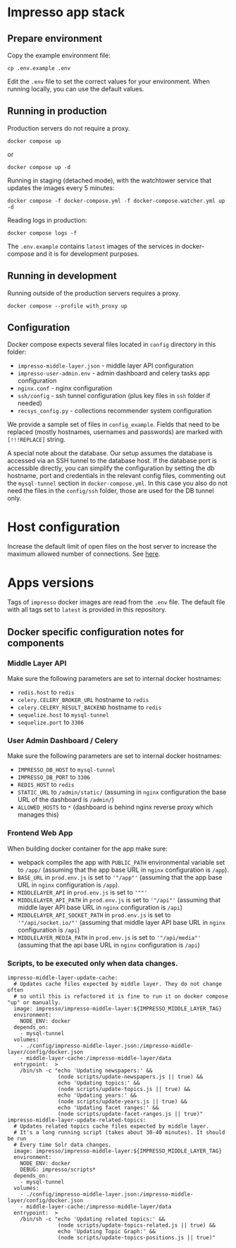# Impresso app stack

## Prepare environment

Copy the example environment file:

```shell
cp .env.example .env
```

Edit the `.env` file to set the correct values for your environment. 
When running locally, you can use the default values. 

## Running in production

Production servers do not require a proxy.

```shell
docker compose up
```

or

```shell
docker compose up -d
```

Running in staging (detached mode), with the watchtower service that updates the images every 5 minutes:

```shell
docker compose -f docker-compose.yml -f docker-compose.watcher.yml up -d
```

Reading logs in production:

```shell
docker compose logs -f
```

The `.env.example` contains `latest` images of the services in docker-compose and it is for development purposes.

## Running in development

Running outside of the production servers requires a proxy.

```shell
docker compose --profile with_proxy up
```


## Configuration

Docker compose expects several files located in `config` directory in this folder:

 * `impresso-middle-layer.json` - middle layer API configuration
 * `impresso-user-admin.env` - admin dashboard and celery tasks app configuration
 * `nginx.conf` - nginx configuration
 * `ssh/config` - ssh tunnel configuration (plus key files in `ssh` folder if needed)
 * `recsys_config.py` - collections recommender system configuration

We provide a sample set of files in `config_example`. Fields that need to be replaced (mostly hostnames, usernames and passwords) are marked with `[!!!REPLACE]` string.

A special note about the database. Our setup assumes the database is accessed via an SSH tunnel to the database host. If the database port is accessible directly, you can simplify the configuration by setting the db hostname, port and credentials in the relevant config files, commenting out the `mysql-tunnel` section in `docker-compose.yml`. In this case you also do not need the files in the `config/ssh` folder, those are used for the DB tunnel only.

# Host configuration

Increase the default limit of open files on the host server to increase the maximum allowed number of connections. See [here](https://socket.io/docs/v4/performance-tuning/#at-the-os-level).

# Apps versions

Tags of `impresso` docker images are read from the `.env` file. The default file with all tags set to `latest` is provided in this repository.

## Docker specific configuration notes for components

### Middle Layer API

Make sure the following parameters are set to internal docker hostnames:

 * `redis.host` to `redis`
 * `celery.CELERY_BROKER_URL` hostname to `redis`
 * `celery.CELERY_RESULT_BACKEND` hostname to `redis`
 * `sequelize.host` to `mysql-tunnel`
 * `sequelize.port` to `3306`


### User Admin Dashboard / Celery

Make sure the following parameters are set to internal docker hostnames:

 * `IMPRESSO_DB_HOST` to `mysql-tunnel`
 * `IMPRESSO_DB_PORT` to `3306`
 * `REDIS_HOST` to `redis`
 * `STATIC_URL` to `/admin/static/` (assuming in `nginx` configuration the base URL of the dashboard is `/admin/`)
 * `ALLOWED_HOSTS` to `*` (dashboard is behind nginx reverse proxy which manages this)

### Frontend Web App

When building docker container for the app make sure:

 * webpack compiles the app with `PUBLIC_PATH` environmental variable set to `/app/` (assuming that the app base URL in `nginx` configuration is `/app`).
 * `BASE_URL` in `prod.env.js` is set to `'"/app"'` (assuming that the app base URL in `nginx` configuration is `/app`).
 * `MIDDLELAYER_API` in `prod.env.js` is set to `'""'`
 * `MIDDLELAYER_API_PATH` in `prod.env.js` is set to `'"/api"'` (assuming that middle layer API base URL in `nginx` configuration is `/api`)
 * `MIDDLELAYER_API_SOCKET_PATH` in `prod.env.js` is set to `'"/api/socket.io/"'` (assuming that middle layer API base URL in `nginx` configuration is `/api`)
 * `MIDDLELAYER_MEDIA_PATH`  in `prod.env.js` is set to `'"/api/media"'` (assuming that the api base URL in `nginx` configuration is `/api`)


### Scripts, to be executed only when data changes.

```
impresso-middle-layer-update-cache:
  # Updates cache files expected by middle layer. They do not change often
  # so until this is refactored it is fine to run it on docker compose "up" or manually.
  image: impresso/impresso-middle-layer:${IMPRESSO_MIDDLE_LAYER_TAG}
  environment:
    NODE_ENV: docker
  depends_on:
    - mysql-tunnel
  volumes:
    - ./config/impresso-middle-layer.json:/impresso-middle-layer/config/docker.json
    - middle-layer-cache:/impresso-middle-layer/data
  entrypoint:  >
    /bin/sh -c "echo 'Updating newspapers:' &&
                (node scripts/update-newspapers.js || true) &&
                echo 'Updating topics:' &&
                (node scripts/update-topics.js || true) &&
                echo 'Updating years:' &&
                (node scripts/update-years.js || true) &&
                echo 'Updating facet ranges:' &&
                (node scripts/update-facet-ranges.js || true)"
impresso-middle-layer-update-related-topics:
  # Updates related topics cache files expected by middle layer.
  # It's a long running script (takes about 30-40 minutes). It should be run
  # Every time Solr data changes.
  image: impresso/impresso-middle-layer:${IMPRESSO_MIDDLE_LAYER_TAG}
  environment:
    NODE_ENV: docker
    DEBUG: impresso/scripts*
  depends_on:
    - mysql-tunnel
  volumes:
    - ./config/impresso-middle-layer.json:/impresso-middle-layer/config/docker.json
    - middle-layer-cache:/impresso-middle-layer/data
  entrypoint:  >
    /bin/sh -c "echo 'Updating related topics:' &&
                (node scripts/update-topics-related.js || true) &&
                echo 'Updating Topic Graph:' &&
                (node scripts/update-topics-positions.js || true)"
```
